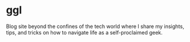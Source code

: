 # ggl
Blog site beyond the confines of the tech world where I share my insights, tips, and tricks on how to navigate life as a self-proclaimed geek.
